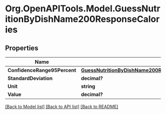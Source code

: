 # Org.OpenAPITools.Model.GuessNutritionByDishName200ResponseCalories

## Properties

Name | Type | Description | Notes
------------ | ------------- | ------------- | -------------
**ConfidenceRange95Percent** | [**GuessNutritionByDishName200ResponseCaloriesConfidenceRange95Percent**](GuessNutritionByDishName200ResponseCaloriesConfidenceRange95Percent.md) |  | 
**StandardDeviation** | **decimal?** |  | 
**Unit** | **string** |  | 
**Value** | **decimal?** |  | 

[[Back to Model list]](../README.md#documentation-for-models) [[Back to API list]](../README.md#documentation-for-api-endpoints) [[Back to README]](../README.md)

